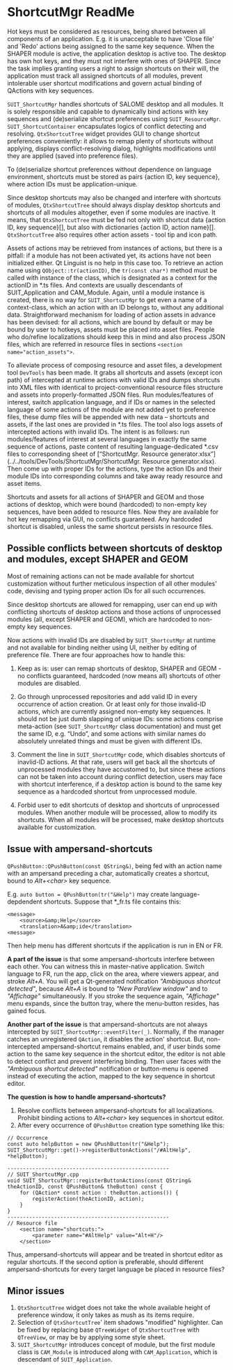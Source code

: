  # ShortcutMgr ReadMe

Hot keys must be considered as resources, being shared between all components of an application. E.g. it is unacceptable to have 'Close file' and 'Redo' actions being assigned to the same key sequence. When the SHAPER module is active, the application desktop is active too. The desktop has own hot keys, and they must not interfere with ones of SHAPER. Since the task implies granting users a right to assign shortcuts on their will, the application must track all assigned shortcuts of all modules, prevent intolerable user shortcut modifications and govern actual binding of QActions with key sequences.

`SUIT_ShortcutMgr` handles shortcuts of SALOME desktop and all modules. It is solely responsible and capable to dynamically bind actions with key sequences and (de)serialize shortcut preferences using `SUIT_ResourceMgr`. `SUIT_ShortcutContainer` encapsulates logics of conflict detecting and resolving. `QtxShortcutTree` widget provides GUI to change shortcut preferences conveniently: it allows to remap plenty of shortcuts without applying, displays conflict-resolving dialog, highlights modifications until they are applied (saved into preference files).

To (de)serialize shortcut preferences without dependence on language environment, shortcuts must be stored as pairs {action ID, key sequence}, where action IDs must be application-unique.

Since desktop shortcuts may also be changed and interfere with shortcuts of modules, `QtxShortcutTree` should always display desktop shortcuts and shortcuts of all modules altogether, even if some modules are inactive. It means, that `QtxShortcutTree` must be fed not only with shortcut data {action ID, key sequence}[], but also with dictionaries {action ID, action name}[]. `QtxShortcutTree` also requires other action assets - tool tip and icon path.

Assets of actions may be retrieved from instances of actions, but there is a pitfall: if a module has not been activated yet, its actions have not been initialized either.
Qt Linguist is no help in this case too. To retrieve an action name using `QObject::tr(actionID)`, the `tr(const char*)` method must be called with instance of the class, which is designated as a context for the actionID in *.ts files. And contexts are usually descendants of SUIT_Application and CAM_Module. Again, until a module instance is created, there is no way for `SUIT_ShortcutMgr` to get even a name of a context-class, which an action with an ID belongs to, without any additional data. Straightforward mechanism for loading of action assets in advance has been devised: for all actions, which are bound by default or may be bound by user to hotkeys, assets must be placed into asset files. People who do/refine localizations should keep this in mind and also process JSON files, which are referred in resource files in sections `<section name="action_assets">`.

To alleviate process of composing resource and asset files, a development tool `DevTools` has been made. It grabs all shortcuts and assets (except icon path) of intercepted at runtime actions with valid IDs and dumps shortcuts into XML files with identical to project-conventional resource files structure and assets into properly-formatted JSON files. Run modules/features of interest, switch application language, and if IDs or names in the selected language of some actions of the module are not added yet to preference files, these dump files will be appended with new data – shortcuts and assets, if the last ones are provided in *.ts files.
The tool also logs assets of intercepted actions with invalid IDs. The intent is as follows: run modules/features of interest at several languages in exactly the same sequence of actions, paste content of resulting language-dedicated *.csv files to corresponding sheet of  [“ShortcutMgr. Resource generator.xlsx”](../../tools/DevTools/ShortcutMgr/ShortcutMgr. Resource generator.xlsx). Then come up with proper IDs for the actions, type the action IDs and their module IDs into corresponding columns and take away ready resource and asset items.

Shortcuts and assets for all actions of SHAPER and GEOM and those actions of desktop, which were bound (hardcoded) to non-empty key sequences, have been added to resource files. Now they are available for hot key remapping via GUI, no conflicts guaranteed. Any hardcoded shortcut is disabled, unless the same shortcut persists in resource files.

## Possible conflicts between shortcuts of desktop and modules, except SHAPER and GEOM

Most of remaining actions can not be made available for shortcut customization without further meticulous inspection of all other modules' code, devising and typing proper action IDs for all such occurrences.

Since desktop shortcuts are allowed for remapping, user can end up with conflicting shortcuts of desktop actions and those actions of unprocessed modules (all, except SHAPER and GEOM), which are hardcoded to non-empty key sequences.

Now actions with invalid IDs are disabled by `SUIT_ShortcutMgr` at runtime and not available for binding neither using UI, neither by editing of preference file. There are four approaches how to handle this:

1. Keep as is: user can remap shortcuts of desktop, SHAPER and GEOM - no conflicts guaranteed, hardcoded (now means all) shortcuts of other modules are disabled.

2. Go through unprocessed repositories and add valid ID in every occurrence of action creation. Or at least only for those invalid-ID actions, which are currently assigned non-empty key sequences. It should not be just dumb slapping of unique IDs: some actions comprise meta-action (see `SUIT_ShortcutMgr` class documentation) and must get the same ID, e.g. “Undo”, and some actions with similar names do absolutely unrelated things and must be given with different IDs.

3. Comment the line in `SUIT_ShortcutMgr` code, which disables shortcuts of inavlid-ID actions. At that rate, users will get back all the shortcuts of unprocessed modules they have accustomed to, but since these actions can not be taken into account during conflict detection,
users may face with shortcut interference, if a desktop action is bound to the same key sequence as a hardcoded shortcut from unprocessed module.

4. Forbid user to edit shortcuts of desktop and shortcuts of unprocessed modules. When another module will be processed, allow to modify its shortcuts. When all modules will be processed, make desktop shortcuts available for customization.

## Issue with ampersand-shortcuts

`QPushButton::QPushButton(const QString&)`, being fed with an action name with an ampersand preceding a char, automatically creates a shortcut, bound to *Alt+\<char>* key sequence.

E.g. `auto button = QPushButton(tr("&Help")` may create language-depdendent shortcuts. Suppose that \*_fr.ts file contains this:
```
<message>
	<source>&amp;Help</source>
	<translation>A&amp;ide</translation>
<message>

```

Then help menu has different shortcuts if the application is run in EN or FR.

**A part of the issue** is that some ampersand-shortcuts interfere between each other. You can witness this in master-native application. Switch language to FR, run the app, click on the area, where viewers appear, and stroke *Alt+A*. You will get a Qt-generated notification *"Ambiguous shortcut detected"*, because *Alt+A* is bound to *"New ParaView window"* and to *"Affichage"* simultaneously. If you stroke the sequence again, *"Affichage"* menu expands, since the button tray, where the menu-button resides, has gained focus.

**Another part of the issue** is that ampersand-shortcuts are not always intercepted by `SUIT_ShortcutMgr::eventFilter(_)`. Normally, if the manager catches an unregistered `QAction`, it disables the action' shortcut. But, non-intercepted ampersand-shortcut remains enabled, and, if user binds some action to the same key sequence in the shortcut editor, the editor is not able to detect conflict and prevent interfering binding. Then user faces with the *"Ambiguous shortcut detected"* notification or button-menu is opened instead of executing the action, mapped to the key sequence in shortcut editor.

**The question is how to handle ampersand-shortcuts?**
1. Resolve conflicts between ampersand-shortcuts for all localizations. Prohibit binding actions to *Alt+\<char>* key sequences in shortcut editor.
2. After every occurrence of `QPushButton` creation type something like this:
```
// Occurrence
const auto helpButton = new QPushButton(tr("&Help");
SUIT_ShortcutMgr::get()->registerButtonActions("/#AltHelp", *helpButton);

----------------------------------------------------
// SUIT_ShortcutMgr.cpp
void SUIT_ShortcutMgr::registerButtonActions(const QString& theActionID, const QPushButton& theButton) const {
	for (QAction* const action : theButton.actions()) {
		registerAction(theActionID, action);
	}
}
----------------------------------------------------
// Resource file
	<section name="shortcuts:">
  		<parameter name="#AltHelp" value="Alt+H"/>
	</section>
```
Thus, ampersand-shortcuts will appear and be treated in shortcut editor as regular shortcuts.
If the second option is preferable, should different ampersand-shortcuts for every target language be placed in resource files?

## Minor issues
1. `QtxShortcutTree` widget does not take the whole available height of preference window, it only takes as mush as its items require.
2. Selection of `QtxShortcutTree`' item shadows "modified" highlighter. Can be fixed by replacing base `QTreeWidget` of `QtxShortcutTree` with `QTreeView`, or may be by applying some style sheet.
3. `SUIT_ShortcutMgr` introduces concept of module, but the first module class is `CAM_Module` is introduced along with `CAM_Application`, which is descendant of `SUIT_Application`.
